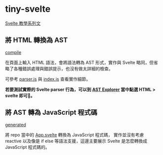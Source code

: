 # tiny-svelte

[Svelte 教學系列文](https://ithelp.ithome.com.tw/users/20103565/ironman/3632)

## 將 HTML 轉換為 AST

[compile](https://kjj6198.github.io/tiny-svelte/site)

在頁面上輸入 HTML 語法，會將語法轉為 AST 形式，實作與 Svelte 略同，但省略了各種錯誤處理與錯誤提示，也沒有做太詳細的檢查。

可參考 [parser.js](https://github.com/kjj6198/tiny-svelte/blob/master/parser.js) 與 [index.js](https://github.com/kjj6198/tiny-svelte/blob/master/index.js) 查看實作細節。

**若要測試實際的 Svelte parser 行為，可以到 [AST Explorer](https://astexplorer.net/) 當中點選 HTML > svelte 即可。**

## 將 AST 轉為 JavaScript 程式碼

[generated](https://kjj6198.github.io/tiny-svelte/site/generated.html)

將 repo 當中的 [App.svelte](https://github.com/kjj6198/tiny-svelte/blob/master/App.svelte) 轉換為 JavaScript 程式碼，
實作並沒有考慮 reactive 以及像是 if else 等語法支援，這邊主要展示 Svelte 是怎麼轉換成 JavaScript 程式碼的。


